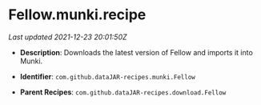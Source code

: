 # Fellow.munki.recipe

_Last updated 2021-12-23 20:01:50Z_

- **Description**: Downloads the latest version of Fellow and imports it into Munki.

- **Identifier**: `com.github.dataJAR-recipes.munki.Fellow`

- **Parent Recipes**: `com.github.dataJAR-recipes.download.Fellow`
